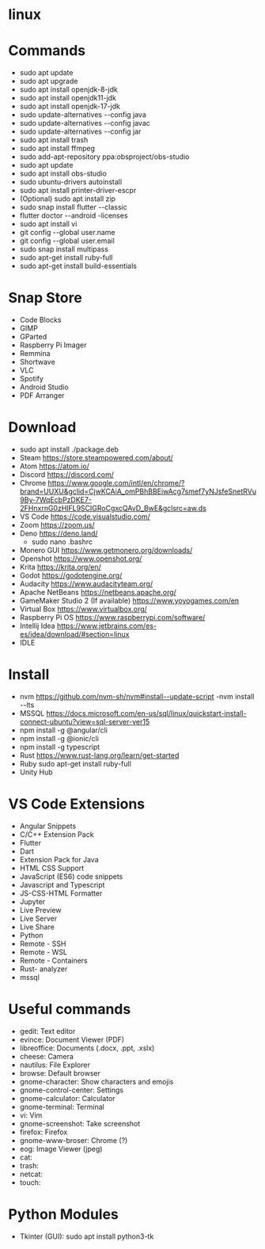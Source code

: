 # linux

# Commands
- sudo apt update
- sudo apt upgrade
- sudo apt install openjdk-8-jdk
- sudo apt install openjdk11-jdk
- sudo apt install openjdk-17-jdk
- sudo update-alternatives --config java
- sudo update-alternatives --config javac
- sudo update-alternatives --config jar
- sudo apt install trash
- sudo apt install ffmpeg
- sudo add-apt-repository ppa:obsproject/obs-studio
- sudo apt update
- sudo apt install obs-studio
- sudo ubuntu-drivers autoinstall
- sudo apt install printer-driver-escpr
- (Optional) sudo apt install zip
- sudo snap install flutter --classic
- flutter doctor --android -licenses
- sudo apt install vi
- git config --global user.name
- git config --global user.email
- sudo snap install multipass
- sudo apt-get install ruby-full
- sudo apt-get install build-essentials

# Snap Store
- Code Blocks
- GIMP
- GParted
- Raspberry Pi Imager
- Remmina
- Shortwave
- VLC
- Spotify
- Android Studio
- PDF Arranger

# Download
- sudo apt install ./package.deb
- Steam https://store.steampowered.com/about/
- Atom https://atom.io/
- Discord https://discord.com/
- Chrome https://www.google.com/intl/en/chrome/?brand=UUXU&gclid=CjwKCAiA_omPBhBBEiwAcg7smef7yNJsfeSnetRVu9By-7WqEcbPzDKE7-2FHnxrnG0zHlFL9SCIGRoCgxcQAvD_BwE&gclsrc=aw.ds
- VS Code https://code.visualstudio.com/
- Zoom https://zoom.us/
- Deno https://deno.land/
    - sudo nano .bashrc
- Monero GUI https://www.getmonero.org/downloads/
- Openshot https://www.openshot.org/
- Krita https://krita.org/en/
- Godot https://godotengine.org/
- Audacity https://www.audacityteam.org/
- Apache NetBeans https://netbeans.apache.org/
- GameMaker Studio 2 (If available) https://www.yoyogames.com/en
- Virtual Box https://www.virtualbox.org/
- Raspberry Pi OS https://www.raspberrypi.com/software/
- Intellij Idea https://www.jetbrains.com/es-es/idea/download/#section=linux
- IDLE

# Install
- nvm https://github.com/nvm-sh/nvm#install--update-script
-nvm install --lts
- MSSQL https://docs.microsoft.com/en-us/sql/linux/quickstart-install-connect-ubuntu?view=sql-server-ver15
- npm install -g @angular/cli
- npm install -g @ionic/cli
- npm install -g typescript
- Rust https://www.rust-lang.org/learn/get-started
- Ruby sudo apt-get install ruby-full
- Unity Hub

# VS Code Extensions
- Angular Snippets
- C/C++ Extension Pack
- Flutter
- Dart
- Extension Pack for Java
- HTML CSS Support
- JavaScript (ES6) code snippets
- Javascript and Typescript
- JS-CSS-HTML Formatter
- Jupyter
- Live Preview
- Live Server
- Live Share
- Python
- Remote - SSH
- Remote - WSL
- Remote - Containers
- Rust- analyzer
- mssql

# Useful commands
- gedit: Text editor
- evince: Document Viewer (PDF)
- libreoffice: Documents (.docx, .ppt, .xslx)
- cheese: Camera
- nautilus: File Explorer
- browse: Default browser
- gnome-character: Show characters and emojis
- gnome-control-center: Settings
- gnome-calculator: Calculator
- gnome-terminal: Terminal
- vi: Vim
- gnome-screenshot: Take screenshot
- firefox: Firefox
- gnome-www-broser: Chrome (?)
- eog: Image Viewer (jpeg)
- cat: 
- trash: 
- netcat: 
- touch: 

# Python Modules
- Tkinter (GUI): sudo apt install python3-tk
